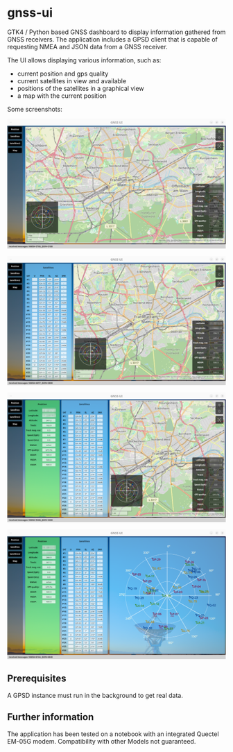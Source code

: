 # gnss-ui
GTK4 / Python based GNSS dashboard to display information gathered from GNSS receivers. The application includes a GPSD client that is capable of requesting NMEA and JSON data from a GNSS receiver.

The UI allows displaying various information, such as:

* current position and gps quality
* current satellites in view and available
* positions of the satellites in a graphical view
* a map with the current position

Some screenshots:

![Main window with position and satellites information](./screenshots/gnss-ui1.png)

![Main window with position, satellites information and map](./screenshots/gnss-ui2.png)

![Main window with all information](./screenshots/gnss-ui3.png)

![Main window with all information](./screenshots/gnss-ui4.png)

## Prerequisites
A GPSD instance must run in the background to get real data.

## Further information
The application has been tested on a notebook with an integrated Quectel EM-05G modem. Compatibility with other Models not guaranteed.
